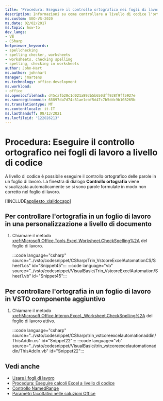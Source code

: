 ```yaml
---
title: 'Procedura: Eseguire il controllo ortografico nei fogli di lavoro a livello di codice'
description: Informazioni su come controllare a livello di codice l'ortografia delle parole in un foglio Microsoft Excel foglio di lavoro.
ms.custom: SEO-VS-2020
ms.date: 02/02/2017
ms.topic: how-to
dev_langs:
- VB
- CSharp
helpviewer_keywords:
- spellchecking
- spelling checker, worksheets
- worksheets, checking spelling
- spelling, checking in worksheets
author: John-Hart
ms.author: johnhart
manager: jmartens
ms.technology: office-development
ms.workload:
- office
ms.openlocfilehash: d45cafb20c1d021a893b5b650dff938f9ff5927e
ms.sourcegitcommit: 68897da7d74c31ae1ebf5d47c7b5ddc9b108265b
ms.translationtype: MT
ms.contentlocale: it-IT
ms.lasthandoff: 08/13/2021
ms.locfileid: "122026213"
---
```

# <a name="how-to-programmatically-check-spelling-in-worksheets"></a>Procedura: Eseguire il controllo ortografico nei fogli di lavoro a livello di codice
  A livello di codice è possibile eseguire il controllo ortografico delle parole in un foglio di lavoro. La finestra di dialogo **Controllo ortografia** viene visualizzata automaticamente se si sono parole formulate in modo non corretto nel foglio di lavoro.

 [!INCLUDE[appliesto_xlalldocapp](../vsto/includes/appliesto-xlalldocapp-md.md)]

## <a name="to-check-spelling-in-a-worksheet-in-a-document-level-customization"></a>Per controllare l'ortografia in un foglio di lavoro in una personalizzazione a livello di documento

1. Chiamare il metodo <xref:Microsoft.Office.Tools.Excel.Worksheet.CheckSpelling%2A> del foglio di lavoro.

     :::code language="csharp" source="../vsto/codesnippet/CSharp/Trin_VstcoreExcelAutomationCS/Sheet1.cs" id="Snippet45":::
     :::code language="vb" source="../vsto/codesnippet/VisualBasic/Trin_VstcoreExcelAutomation/Sheet1.vb" id="Snippet45":::

## <a name="to-check-spelling-in-a-worksheet-in-a-vsto-add-in"></a>Per controllare l'ortografia in un foglio di lavoro in VSTO componente aggiuntivo

1. Chiamare il metodo <xref:Microsoft.Office.Interop.Excel._Worksheet.CheckSpelling%2A> del foglio di lavoro attivo.

     :::code language="csharp" source="../vsto/codesnippet/CSharp/trin_vstcoreexcelautomationaddin/ThisAddIn.cs" id="Snippet22":::
     :::code language="vb" source="../vsto/codesnippet/VisualBasic/trin_vstcoreexcelautomationaddin/ThisAddIn.vb" id="Snippet22":::

## <a name="see-also"></a>Vedi anche
- [Usare i fogli di lavoro](../vsto/working-with-worksheets.md)
- [Procedura: Eseguire calcoli Excel a livello di codice](../vsto/how-to-programmatically-run-excel-calculations-programmatically.md)
- [Controllo NamedRange](../vsto/namedrange-control.md)
- [Parametri facoltativi nelle soluzioni Office](../vsto/optional-parameters-in-office-solutions.md)
